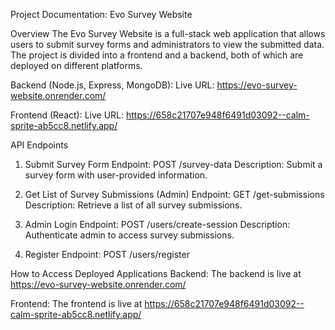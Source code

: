 Project Documentation: Evo Survey Website

Overview
The Evo Survey Website is a full-stack web application that allows users to submit survey forms and administrators to view the submitted data. The project is divided into a frontend and a backend, both of which are deployed on different platforms.

Backend (Node.js, Express, MongoDB):
Live URL: https://evo-survey-website.onrender.com/

Frontend (React):
Live URL: https://658c21707e948f6491d03092--calm-sprite-ab5cc8.netlify.app/

API Endpoints
1. Submit Survey Form
Endpoint: POST /survey-data
Description: Submit a survey form with user-provided information.

2. Get List of Survey Submissions (Admin)
Endpoint: GET /get-submissions
Description: Retrieve a list of all survey submissions.

3. Admin Login
Endpoint: POST /users/create-session
Description: Authenticate admin to access survey submissions.

4. Register
Endpoint: POST /users/register



How to Access Deployed Applications
Backend: The backend is live at https://evo-survey-website.onrender.com/

Frontend: The frontend is live at https://658c21707e948f6491d03092--calm-sprite-ab5cc8.netlify.app/